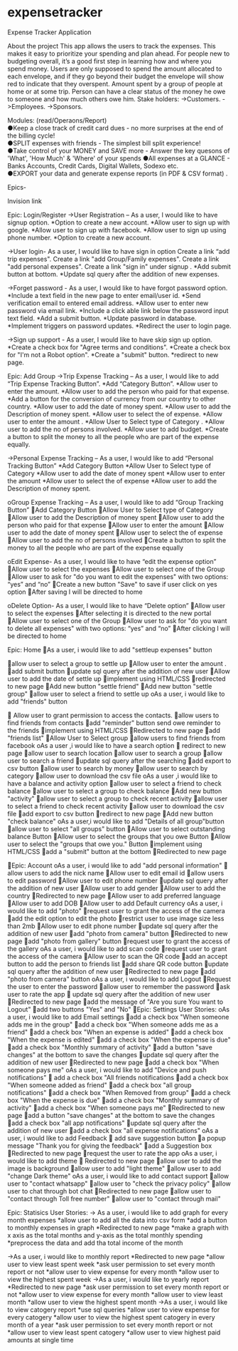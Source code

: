 # expensetracker


Expense Tracker Application


About the project
This app allows the users to track the expenses. This makes it easy to prioritize your spending and plan ahead. For people new to budgeting overall, it’s a good first step in learning how and where you spend money. Users are only supposed to spend the amount allocated to each envelope, and if they go beyond their budget the envelope will show red to indicate that they overspent. Amount spent by a group of people at home or at some trip. Person can have a clear status of the money he owe to someone and how much others owe him.
Stake holders:
->Customers.
->Employees. 
->Sponsors.

Modules:
(read/Operaons/Report)  
●Keep a close track of credit card dues - no more surprises at the end of the billing cycle!  
●SPLIT expenses with friends - The simplest bill split experience!  
●Take control of your MONEY and SAVE more - Answer the key quesons of 'What', 'How Much' & 'Where' of your spends 
●All expenses at a GLANCE - Banks Accounts, Credit Cards, Digital Wallets, Sodexo etc.  
●EXPORT your data and generate expense reports (in PDF & CSV format) .


Epics-

Invision link

Epic: Login/Register 
->User Registration – As a user, I would like to have signup option.
*Option to create a new account.
*Allow user to sign up with google.
*Allow user to sign up with facebook.
*Allow user to sign up using phone number.
*Option to create a new account.
 
->User login- As a user, I would like to have sign in option
                       Create a link “add trip expenses".
                       Create a link "add Group/Family expenses".
                       Create a link "add personal expenses".
                       Create a link "sign in" under signup .
*Add submit button at bottom.
*Update sql query after the addition of new expenses.

->Forget password - As a user, I would like to have forgot password option.
*Include a text field in the new page to enter email/user id.
*Send verification email to entered email address.
*Allow user to enter new password via email link.
*Include a click able link below the password input text field.
*Add a submit button.
*Update password in database.
*Implement triggers on password updates.
*Redirect the user to login page.

->Sign up support - As a user, I would like to have skip sign up option.
*Create a check box for "Agree terms and conditions".
*Create a check box for "I'm not a Robot option".
*Create a "submit" button.
*redirect to new page.

Epic: Add Group
->Trip Expense Tracking – As a user, I would like to add “Trip Expense Tracking Button”.
*Add “Category Button”.
*Allow user to enter the amount. 
*Allow user to add the person who paid for that expense.
*Add a button for the conversion of currency from our country to other country.
*Allow user to add the date of money spent.
*Allow user to add the Description of money spent.
*Allow user to select the of expense.
*Allow user to enter the amount .
*Allow User to Select type of Category .
*Allow user to add the no of persons involved.
*Allow user to add budget.
*Create a button to split the money to all the people who are part of the expense equally.

->Personal Expense Tracking – As a user, I would like to add “Personal Tracking Button”
*Add Category Button
*Allow User to Select type of Category 
*Allow user to add the date of money spent 
*Allow user to enter the amount 
*Allow user to select the of expense
*Allow user to add the Description of money spent.

oGroup Expense Tracking – As a user, I would like to add “Group Tracking Button”
Add Category Button
Allow User to Select type of Category 
Allow user to add the Description of money spent
Allow user to add the person who paid for that expense
Allow user to enter the amount 
Allow user to add the date of money spent 
Allow user to select the of expense
Allow user to add the no of persons involved
Create a button to split the money to all the people who are part of the expense equally

oEdit Expense- As a user, I would like to have “edit the expense option”
Allow user to select the expenses 
Allow user to select one of the Group
Allow user to ask for "do you want to edit the expenses" with two options: “yes” and “no”
Create a new button "Save" to save if user click on yes option
After saving I will be directed to home

oDelete Option- As a user, I would like to have “Delete option”
Allow user to select the expenses 
After selecting it is directed to the new portal 
Allow user to select one of the Group
Allow user to ask for "do you want to delete all expenses" with two options: “yes” and “no”
After clicking I will be directed to home
		
Epic: Home
As a user, i would like to add "settleup expenses" button

allow user to select a group to settle up
Allow user to enter the amount .
add submit button 
update sql query after the addition of new user
Allow user to add the date of settle up
implement using HTML/CSS
redirected to new page
Add new button "settle friend"
Add new button "settle group"
allow user to select a friend to settle up
oAs a user, i would like to add "friends" button

 Allow user to grant permission to access the contacts.
allow users to find friends from contacts
add "reminder" button send owe reminder to the friends
implement using HTML/CSS
Redirected to new page
add "friends list"
Allow User to Select group
allow users to find friends from facebook
oAs a  user ,i would like to have a search option
 redirect to new page
allow user to search location
allow user to search a group
allow user to search a friend
update sql query after the searching
add export to csv button
allow user to search by money
allow user to search by category
allow user to download the csv file
oAs a  user ,i would like to have a balance and activity option
allow user to select a friend to check balance
allow user to select a group to check balance
Add new button "activity"
allow user to select a group to check recent activity
allow user to select a friend to check recent activity
allow user to download the csv file
add export to csv button
redirect to new page
Add new button "check balance"
oAs a user,i would like to add "Details of all group"button
allow user to select "all groups" button
Allow user to select outstanding balance Button
Allow user to select the groups that you owe Button
Allow user to select the "groups that owe you." Button
implement using HTML/CSS
add a "submit" button at the bottom
Redirected to new page


Epic: Account
oAs a user, i would like to add "add personal information"
 allow users to add the nick name
Allow user to edit email id
allow users to edit password
Allow user to edit phone number
update sql query after the addition of new user
Allow user to add gender
Allow user to add the country
Redirected to new page
Allow user to add preferred language
Allow user to add DOB
Allow user to add Default currency
oAs a user, i would like to add "photo"
request user to grant the access of the camera
add the edit option to edit the photo
restrict user to use image size less than 2mb
Allow user to edit phone number
update sql query after the addition of new user
add "photo from camera" button
Redirected to new page
add "photo from gallery" button
request user to grant the access of the gallery
oAs a user, i would like to add scan code
request user to grant the access of the camera
Allow user to scan the QR code
add an accept button to add the person to friends list
add share QR code button
update sql query after the addition of new user
Redirected to new page
add "photo from camera" button
oAs a user, i would like to add Logout
Request the user to enter the password
allow user to remember the password
ask user to rate the app
 update sql query after the addition of new user
Redirected to new page
add the message of "Are you sure You want to Logout"
add two buttons "Yes" and "No"
Epic: Settings 
User Stories:
oAs a user, i would like to add Email settings
add a check box "When someone adds me in the group"
add a check box "When someone adds me as a friend"
add a check box "When an expense is added"
add a check box "When the expense is edited"
add a check box "When the expense is due"
add a check box "Monthly summary of activity"
add a button "save changes" at the bottom to save the changes
update sql query after the addition of new user
Redirected to new page
add a check box "When someone pays me"
oAs a user, i would like to add "Device and push notifications"
 add a check box "All friends notifications
add a check box "When someone added as friend"
add a check box "all group notifications"
add a check box "When Removed from group"
add a check box "When the expense is due"
add a check box "Monthly summary of activity"
add a check box "When someone pays me"
Redirected to new page
add a button "save changes" at the bottom to save the changes
add a check box "all app notifications"
update sql query after the addition of new user
add a check box "all expense notifications"
oAs a user, i would like to add Feedback
 add save suggestion button
a popup message "Thank you for giving the feedback"
add a Suggestion box
Redirected to new page
request the user to rate the app
oAs a user, i would like to add theme
 Redirected to new page
allow user to add the image is background
allow user to add "light theme"
allow user to add "change Dark theme"
oAs a user, i would like to add contact support
allow user to "contact whatsapp"
allow user to "check the privacy policy"
allow user to chat through bot chat
Redirected to new page
allow user to "contact through Toll free number"
allow user to "contact through mail"

Epic: Statisics
User Stories:
-> As a user, i would like to add graph for every month expenses
*allow user to add all the data into csv form
*add a button to monthly expenses in graph
*Redirected to new page
*make a graph with x axis as the total months and y-axis as the total monthly spending
*preprocess the data and add tha total income of the month

->As a user, i would like to monthly report
*Redirected to new page
*allow user to view least spent week
*ask user permission to set every month report or not
*allow user to view expense for every month
*allow user to view the highest spent week
->As a user, i would like to yearly report
*Redirected to new page
*ask user permission to set every month report or not
*allow user to view expense for every month
*allow user to view least month
*allow user to view the highest spent month
->As a user, i would like to view catogery report
*use sql queries
*allow user to view expense for every catogery
*allow user to view the highest spent catogery in every month of a year
*ask user permission to set every month report or not
*allow user to view least spent catogery
*allow user to view highest paid amounts at single time



